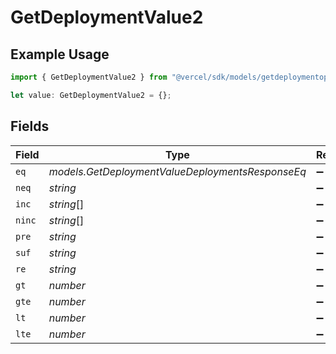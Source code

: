 # GetDeploymentValue2

## Example Usage

```typescript
import { GetDeploymentValue2 } from "@vercel/sdk/models/getdeploymentop.js";

let value: GetDeploymentValue2 = {};
```

## Fields

| Field                                            | Type                                             | Required                                         | Description                                      |
| ------------------------------------------------ | ------------------------------------------------ | ------------------------------------------------ | ------------------------------------------------ |
| `eq`                                             | *models.GetDeploymentValueDeploymentsResponseEq* | :heavy_minus_sign:                               | N/A                                              |
| `neq`                                            | *string*                                         | :heavy_minus_sign:                               | N/A                                              |
| `inc`                                            | *string*[]                                       | :heavy_minus_sign:                               | N/A                                              |
| `ninc`                                           | *string*[]                                       | :heavy_minus_sign:                               | N/A                                              |
| `pre`                                            | *string*                                         | :heavy_minus_sign:                               | N/A                                              |
| `suf`                                            | *string*                                         | :heavy_minus_sign:                               | N/A                                              |
| `re`                                             | *string*                                         | :heavy_minus_sign:                               | N/A                                              |
| `gt`                                             | *number*                                         | :heavy_minus_sign:                               | N/A                                              |
| `gte`                                            | *number*                                         | :heavy_minus_sign:                               | N/A                                              |
| `lt`                                             | *number*                                         | :heavy_minus_sign:                               | N/A                                              |
| `lte`                                            | *number*                                         | :heavy_minus_sign:                               | N/A                                              |